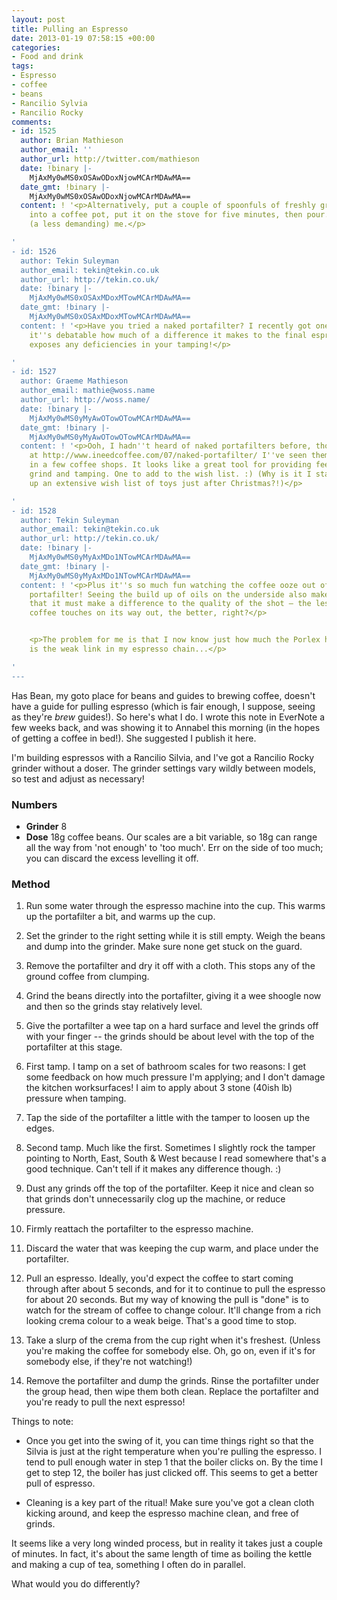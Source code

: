 ```yaml
---
layout: post
title: Pulling an Espresso
date: 2013-01-19 07:58:15 +00:00
categories:
- Food and drink
tags:
- Espresso
- coffee
- beans
- Rancilio Sylvia
- Rancilio Rocky
comments:
- id: 1525
  author: Brian Mathieson
  author_email: ''
  author_url: http://twitter.com/mathieson
  date: !binary |-
    MjAxMy0wMS0xOSAwODoxNjowMCArMDAwMA==
  date_gmt: !binary |-
    MjAxMy0wMS0xOSAwODoxNjowMCArMDAwMA==
  content: ! '<p>Alternatively, put a couple of spoonfuls of freshly ground coffee
    into a coffee pot, put it on the stove for five minutes, then pour. It works for
    (a less demanding) me.</p>

'
- id: 1526
  author: Tekin Suleyman
  author_email: tekin@tekin.co.uk
  author_url: http://tekin.co.uk/
  date: !binary |-
    MjAxMy0wMS0xOSAxMDoxMTowMCArMDAwMA==
  date_gmt: !binary |-
    MjAxMy0wMS0xOSAxMDoxMTowMCArMDAwMA==
  content: ! '<p>Have you tried a naked portafilter? I recently got one and whilst
    it''s debatable how much of a difference it makes to the final espresso, it certainly
    exposes any deficiencies in your tamping!</p>

'
- id: 1527
  author: Graeme Mathieson
  author_email: mathie@woss.name
  author_url: http://woss.name/
  date: !binary |-
    MjAxMy0wMS0yMyAwOTowOTowMCArMDAwMA==
  date_gmt: !binary |-
    MjAxMy0wMS0yMyAwOTowOTowMCArMDAwMA==
  content: ! '<p>Ooh, I hadn''t heard of naked portafilters before, though looking
    at http://www.ineedcoffee.com/07/naked-portafilter/ I''ve seen them in action
    in a few coffee shops. It looks like a great tool for providing feedback on the
    grind and tamping. One to add to the wish list. :) (Why is it I start building
    up an extensive wish list of toys just after Christmas?!)</p>

'
- id: 1528
  author: Tekin Suleyman
  author_email: tekin@tekin.co.uk
  author_url: http://tekin.co.uk/
  date: !binary |-
    MjAxMy0wMS0yMyAxMDo1NTowMCArMDAwMA==
  date_gmt: !binary |-
    MjAxMy0wMS0yMyAxMDo1NTowMCArMDAwMA==
  content: ! '<p>Plus it''s so much fun watching the coffee ooze out of a bottomless
    portafilter! Seeing the build up of oils on the underside also makes me think
    that it must make a difference to the quality of the shot – the less stuff the
    coffee touches on its way out, the better, right?</p>


    <p>The problem for me is that I now know just how much the Porlex hand grinder
    is the weak link in my espresso chain...</p>

'
---
```

Has Bean, my goto place for beans and guides to brewing coffee, doesn't have a guide for pulling espresso (which is fair enough, I suppose, seeing as they're *brew* guides!). So here's what I do. I wrote this note in EverNote a few weeks back, and was showing it to Annabel this morning (in the hopes of getting a coffee in bed!). She suggested I publish it here.

I'm building espressos with a Rancilio Silvia, and I've got a Rancilio Rocky grinder without a doser. The grinder settings vary wildly between models, so test and adjust as necessary!

### Numbers

* **Grinder** 8
* **Dose** 18g coffee beans. Our scales are a bit variable, so 18g can range all the way from 'not enough' to 'too much'. Err on the side of too much; you can discard the excess levelling it off.

### Method

1. Run some water through the espresso machine into the cup. This warms up the portafilter a bit, and warms up the cup.

2. Set the grinder to the right setting while it is still empty. Weigh the beans and dump into the grinder. Make sure none get stuck on the guard.

3. Remove the portafilter and dry it off with a cloth. This stops any of the ground coffee from clumping. 

4. Grind the beans directly into the portafilter, giving it a wee shoogle now and then so the grinds stay relatively level.

5. Give the portafilter a wee tap on a hard surface and level the grinds off with your finger -- the grinds should be about level with the top of the portafilter at this stage.

6. First tamp. I tamp on a set of bathroom scales for two reasons: I get some feedback on how much pressure I'm applying; and I don't damage the kitchen worksurfaces! I aim to apply about 3 stone (40ish lb) pressure when tamping.

7. Tap the side of the portafilter a little with the tamper to loosen up the edges.

8. Second tamp. Much like the first. Sometimes I slightly rock the tamper pointing to North, East, South & West because I read somewhere that's a good technique. Can't tell if it makes any difference though. :)

9. Dust any grinds off the top of the portafilter. Keep it nice and clean so that grinds don't unnecessarily clog up the machine, or reduce pressure.

10. Firmly reattach the portafilter to the espresso machine.

11. Discard the water that was keeping the cup warm, and place under the portafilter.

12. Pull an espresso. Ideally, you'd expect the coffee to start coming through after about 5 seconds, and for it to continue to pull the espresso for about 20 seconds. But my way of knowing the pull is "done" is to watch for the stream of coffee to change colour. It'll change from a rich looking crema colour to a weak beige. That's a good time to stop.

13. Take a slurp of the crema from the cup right when it's freshest. (Unless you're making the coffee for somebody else. Oh, go on, even if it's for somebody else, if they're not watching!)

14. Remove the portafilter and dump the grinds. Rinse the portafilter under the group head, then wipe them both clean. Replace the portafilter and you're ready to pull the next espresso!

Things to note:

* Once you get into the swing of it, you can time things right so that the Silvia is just at the right temperature when you're pulling the espresso. I tend to pull enough water in step 1 that the boiler clicks on. By the time I get to step 12, the boiler has just clicked off. This seems to get a better pull of espresso.

* Cleaning is a key part of the ritual! Make sure you've got a clean cloth kicking around, and keep the espresso machine clean, and free of grinds.

It seems like a very long winded process, but in reality it takes just a couple of minutes. In fact, it's about the same length of time as boiling the kettle and making a cup of tea, something I often do in parallel.

What would you do differently?
